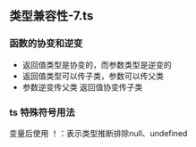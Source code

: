 ## 类型兼容性-7.ts

### 函数的协变和逆变
- 返回值类型是协变的，而参数类型是逆变的
- 返回值类型可以传子类，参数可以传父类
- 参数逆变传父类 返回值协变传子类 


### ts 特殊符号用法
变量后使用 ！：表示类型推断排除null、undefined

